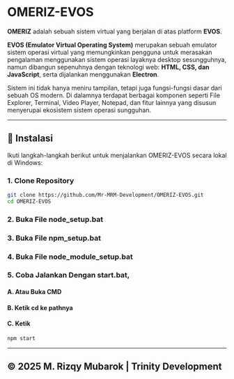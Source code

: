 # OMERIZ-EVOS

**OMERIZ** adalah sebuah sistem virtual yang berjalan di atas platform **EVOS**.

**EVOS (Emulator Virtual Operating System)** merupakan sebuah emulator sistem operasi virtual yang memungkinkan pengguna untuk merasakan pengalaman menggunakan sistem operasi layaknya desktop sesungguhnya, namun dibangun sepenuhnya dengan teknologi web: **HTML, CSS, dan JavaScript**, serta dijalankan menggunakan **Electron**.

Sistem ini tidak hanya meniru tampilan, tetapi juga fungsi-fungsi dasar dari sebuah OS modern. Di dalamnya terdapat berbagai komponen seperti File Explorer, Terminal, Video Player, Notepad, dan fitur lainnya yang disusun menyerupai ekosistem sistem operasi sungguhan.

---

## 🔧 Instalasi

Ikuti langkah-langkah berikut untuk menjalankan OMERIZ-EVOS secara lokal di Windows:

### 1. Clone Repository

```bash
git clone https://github.com/Mr-MRM-Development/OMERIZ-EVOS.git
cd OMERIZ-EVOS

```

### 2. Buka File node_setup.bat
### 3. Buka File npm_setup.bat
### 4. Buka File node_module_setup.bat
### 5. Coba Jalankan Dengan start.bat, 
#### A. Atau Buka CMD
#### B. Ketik cd ke pathnya
#### C. Ketik 
```bash 
npm start
```

---
&copy; 2025 M. Rizqy Mubarok | Trinity Development
---

